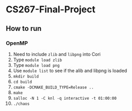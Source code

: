 # CS267-Final-Project
## How to run
### OpenMP
1. Need to include `zlib` and `libpng` into Cori
2. Type `module load zlib`
3. Type `module load png`
4. Use `module list` to see if the alib and libpng is loaded
5. `mkdir build`
6. `cd build`
7. `cmake -DCMAKE_BUILD_TYPE=Release ..`
8. `make`
9. `salloc -N 1 -C knl -q interactive -t 01:00:00`
10. `./chaos`
